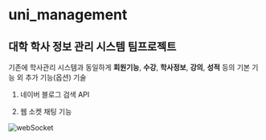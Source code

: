 # uni_management
## 대학 학사 정보 관리 시스템 팀프로젝트

기존에 학사관리 시스템과 동일하게 **회원기능**, **수강**, **학사정보**, **강의**, **성적** 등의 기본 기능 외 추가 기능(옵션) 기술

1. 네이버 블로그 검색 API


2. 웹 소켓 채팅 기능

![webSocket](./assets/img/webSocket.gif)

